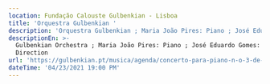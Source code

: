```yaml
---
location: Fundação Calouste Gulbenkian - Lisboa
title: 'Orquestra Gulbenkian '
description: 'Orquestra Gulbenkian ; Maria João Pires: Piano ; José Eduardo Gomes: Direção'
descriptionEn: >-
  Gulbenkian Orchestra ; Maria João Pires: Piano ; José Eduardo Gomes:
  Direction 
url: 'https://gulbenkian.pt/musica/agenda/concerto-para-piano-n-o-3-de-beethoven/'
dateTime: '04/23/2021 19:00 PM'
---
```


